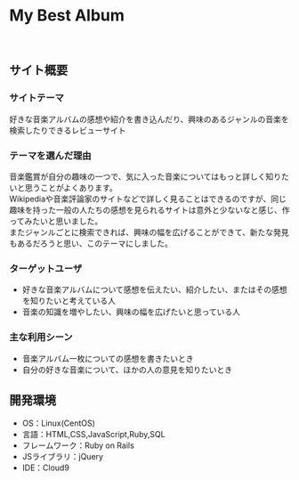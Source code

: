 # My Best Album
​
## サイト概要
### サイトテーマ
好きな音楽アルバムの感想や紹介を書き込んだり、興味のあるジャンルの音楽を検索したりできるレビューサイト

### テーマを選んだ理由
音楽鑑賞が自分の趣味の一つで、気に入った音楽についてはもっと詳しく知りたいと思うことがよくあります。  
Wikipediaや音楽評論家のサイトなどで詳しく見ることはできるのですが、同じ趣味を持った一般の人たちの感想を見られるサイトは意外と少ないなと感じ、作ってみたいと思いました。  
またジャンルごとに検索できれば、興味の幅を広げることができて、新たな発見もあるだろうと思い、このテーマにしました。


### ターゲットユーザ
*  好きな音楽アルバムについて感想を伝えたい、紹介したい、またはその感想を知りたいと考えている人 
*  音楽の知識を増やしたい、興味の幅を広げたいと思っている人
​

### 主な利用シーン
*  音楽アルバム一枚についての感想を書きたいとき
*  自分の好きな音楽について、ほかの人の意見を知りたいとき
​
​
## 開発環境
- OS：Linux(CentOS)
- 言語：HTML,CSS,JavaScript,Ruby,SQL
- フレームワーク：Ruby on Rails
- JSライブラリ：jQuery
- IDE：Cloud9



<!-- ## 使用素材 >
<!-- 外部サービスの画像素材・音声素材を使用した場合は、必ずサービス名とURLを明記してください。-->
<!-- アプリケーションの実装に使用したgem/bootstrapのリファレンスなどの記載は不要です。-->
<!-- 使用しない場合は、使用素材の項目をREADMEから削除してください。-->
